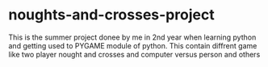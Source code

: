 # noughts-and-crosses-project
This is the summer project donee by me in 2nd year when learning python and getting used to PYGAME module of python. This contain diffrent game like two player nought and crosses and computer versus person and others
